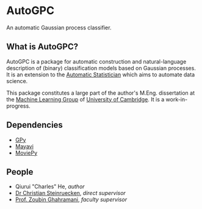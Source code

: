 # AutoGPC
An automatic Gaussian process classifier.

## What is AutoGPC?
AutoGPC is a package for automatic construction and natural-language description
of (binary) classification models based on Gaussian processes. It is an extension
to the [Automatic Statistician](http://www.automaticstatistician.com/index/)
which aims to automate data science.

This package constitutes a large part of the author's M.Eng. dissertation at
the [Machine Learning Group](http://mlg.eng.cam.ac.uk/) of
[University of Cambridge](http://www.cam.ac.uk/). It is a work-in-progress.

## Dependencies
* [GPy](https://github.com/SheffieldML/GPy)
* [Mayavi](http://docs.enthought.com/mayavi/mayavi/)
* [MoviePy](http://zulko.github.io/moviepy/)

## People
* Qiurui "Charles" He, *author*
* [Dr Christian Steinruecken](http://cstein.kings.cam.ac.uk/~chris/), *direct supervisor*
* [Prof. Zoubin Ghahramani](http://mlg.eng.cam.ac.uk/zoubin/), *faculty supervisor*
